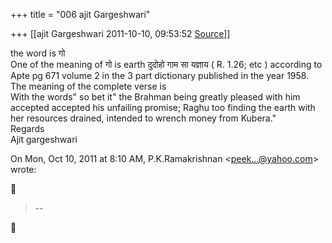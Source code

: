 +++
title = "006 ajit Gargeshwari"

+++
[[ajit Gargeshwari	2011-10-10, 09:53:52 [Source](https://groups.google.com/g/samskrita/c/Gt6RpF_OdiA)]]



the word is गो  
One of the meaning of गो is earth दुदोहो गाम सा यज्ञाय ( R. 1.26; etc ) according to Apte pg 671 volume 2 in the 3 part dictionary published in the year 1958.  
The meaning of the complete verse is  
With the words" so bet it" the Brahman being greatly pleased with him accepted accepted his unfailing promise; Raghu too finding the earth with her resources drained, intended to wrench money from Kubera."  
Regards  
Ajit gargeshwari  
  

On Mon, Oct 10, 2011 at 8:10 AM, P.K.Ramakrishnan \<[peek...@yahoo.com]()\> wrote:  



> --  



